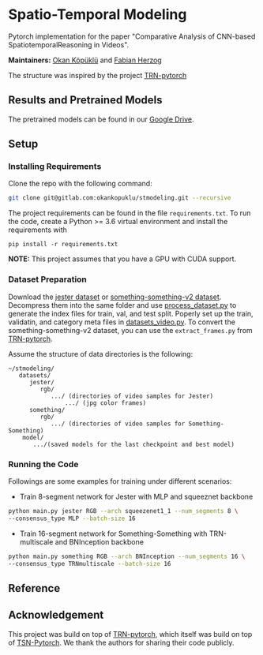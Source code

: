 # Spatio-Temporal Modeling

Pytorch implementation for the paper "Comparative Analysis of CNN-based SpatiotemporalReasoning in Videos".

**Maintainers:** [Okan Köpüklü](https://github.com/okankop) and [Fabian Herzog](https://github.com/fubel)

The structure was inspired by the project [TRN-pytorch](https://github.com/metalbubble/TRN-pytorch)

## Results and Pretrained Models

The pretrained models can be found in our [Google Drive](https://drive.google.com/drive/folders/13x6ClKowbfPLf4RgA7ITt4mVEqtReqWI?usp=sharing). 

## Setup

### Installing Requirements

Clone the repo with the following command:
```bash
git clone git@gitlab.com:okankopuklu/stmodeling.git --recursive
```

The project requirements can be found in the file `requirements.txt`. To run the code, create a Python >= 3.6 virtual environment and install 
the requirements with 

```
pip install -r requirements.txt
```

**NOTE:** This project assumes that you have a GPU with CUDA support. 


### Dataset Preparation
Download the [jester dataset](https://20bn.com/datasets/jester) or [something-something-v2 dataset](https://20bn.com/datasets/something-something/v2). Decompress them into the same folder and use [process_dataset.py](process_dataset.py) to generate the index files for train, val, and test split. Poperly set up the train, validatin, and category meta files in [datasets_video.py](datasets_video.py).
To convert the something-something-v2 dataset, you can use the ``extract_frames.py`` from [TRN-pytorch](https://github.com/metalbubble/TRN-pytorch/blob/master/extract_frames.py).


Assume the structure of data directories is the following:

```misc
~/stmodeling/
   datasets/
      jester/
         rgb/
            .../ (directories of video samples for Jester)
                .../ (jpg color frames)
      something/
         rgb/    
            .../ (directories of video samples for Something-Something)
    model/
       .../(saved models for the last checkpoint and best model)
```



### Running the Code
Followings are some examples for training under different scenarios:

* Train 8-segment network for Jester with MLP and squeeznet backbone 
```bash
python main.py jester RGB --arch squeezenet1_1 --num_segments 8 \
--consensus_type MLP --batch-size 16
```

* Train 16-segment network for Something-Something with TRN-multiscale and BNInception backbone
```bash
python main.py something RGB --arch BNInception --num_segments 16 \ 
--consensus_type TRNmultiscale --batch-size 16
```

## Reference

## Acknowledgement 

This project was build on top of [TRN-pytorch](https://github.com/metalbubble/TRN-pytorch), which itself was build on top of [TSN-Pytorch](https://github.com/yjxiong/temporal-segment-networks). We thank the authors for sharing their code publicly.